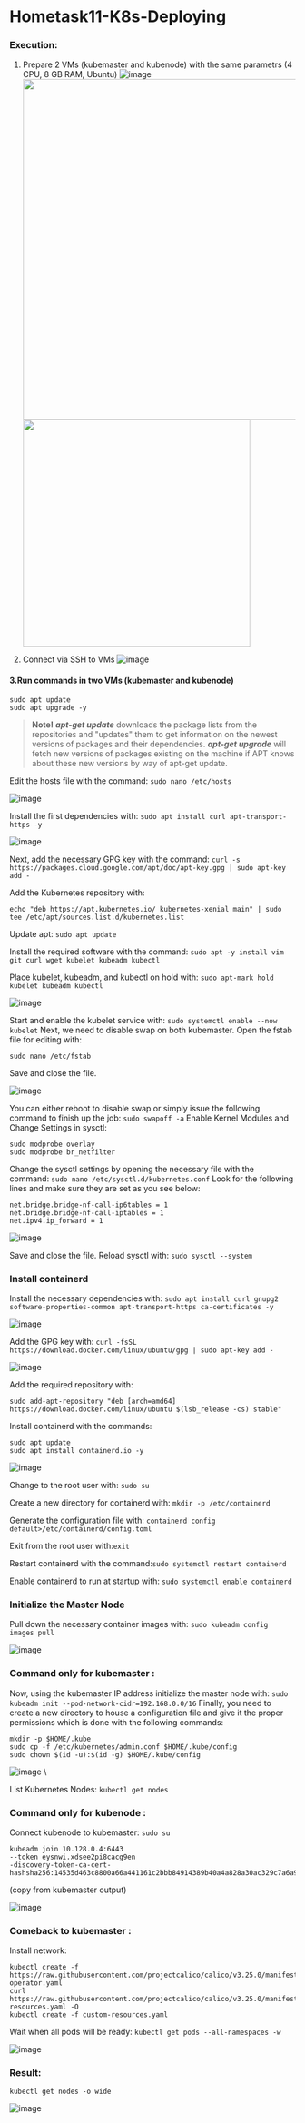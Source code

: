 # Hometask11-K8s-Deploying

### Execution:
1. Prepare 2 VMs (kubemaster and kubenode) with the same parametrs (4 CPU, 8 GB RAM, Ubuntu)
![image](https://user-images.githubusercontent.com/102364456/216151063-fb29a747-fcc8-45e2-8ea8-9986a144da9d.jpg)
<img src="https://user-images.githubusercontent.com/102364456/216150879-b280000e-1a1b-4a52-aeae-12a50ba98ceb.jpg" height="600"/></h1>
<img src="https://user-images.githubusercontent.com/102364456/216150769-58a82ead-2585-453d-9572-334945fd8d73.jpg" height="400"/></h1>

2. Connect via SSH to VMs
![image](https://user-images.githubusercontent.com/102364456/216151135-3194516d-390c-47de-b0cd-b6738209537f.jpg)
#### 3.Run commands in two VMs (kubemaster and kubenode)
```
sudo apt update
sudo apt upgrade -y
```
> __Note!__ 
***apt-get update*** downloads the package lists from the repositories and "updates" them to get
information on the newest versions of packages and their dependencies. 
***apt-get upgrade***  will fetch new versions of packages existing on the machine if APT knows
about these new versions by way of apt-get update. 


Edit the hosts file with the command: `sudo nano /etc/hosts` 

![image](https://user-images.githubusercontent.com/102364456/216151206-67b57653-144b-4967-98eb-f75b42a687bc.jpg) 

Install the first dependencies with: `sudo apt install curl apt-transport-https -y` 

![image](https://user-images.githubusercontent.com/102364456/216151264-91f87cf6-01e6-4ae5-97c8-66debd441311.jpg) 

Next, add the necessary GPG key with the command: 
`curl -s https://packages.cloud.google.com/apt/doc/apt-key.gpg | sudo apt-key add -` 

Add the Kubernetes repository with:  


`echo "deb https://apt.kubernetes.io/ kubernetes-xenial main" | sudo tee /etc/apt/sources.list.d/kubernetes.list` 


Update apt: `sudo apt update`  


Install the required software with the command: `sudo apt -y install vim git curl wget kubelet kubeadm kubectl`  


Place kubelet, kubeadm, and kubectl on hold with: `sudo apt-mark hold kubelet kubeadm kubectl` 


![image](https://user-images.githubusercontent.com/102364456/216155018-0725c3e9-6070-462f-8d1b-5090ab6857f8.png) 

Start and enable the kubelet service with: `sudo systemctl enable --now kubelet` 
Next, we need to disable swap on both kubemaster. Open the fstab file for editing with:
```
sudo nano /etc/fstab
```
Save and close the file.  


![image](https://user-images.githubusercontent.com/102364456/216151459-674b391a-7cc4-48c6-91aa-a129799e4654.jpg) 

You can either reboot to disable swap or simply issue the following
command to finish up the job: `sudo swapoff -a` 
Enable Kernel Modules and Change Settings in sysctl:
```
sudo modprobe overlay
sudo modprobe br_netfilter
``` 

Change the sysctl settings by opening the necessary file with the command: `sudo nano /etc/sysctl.d/kubernetes.conf`
Look for the following lines and make sure they are set as you see below:
```
net.bridge.bridge-nf-call-ip6tables = 1
net.bridge.bridge-nf-call-iptables = 1
net.ipv4.ip_forward = 1
```
![image](https://user-images.githubusercontent.com/102364456/216151594-c7391cad-b6a2-47eb-a2da-6e3f7d5b2560.jpg) 

Save and close the file. Reload sysctl with: `sudo sysctl --system`
### Install containerd
Install the necessary dependencies with:
`sudo apt install curl gnupg2 software-properties-common apt-transport-https ca-certificates -y` 

![image](https://user-images.githubusercontent.com/102364456/216151752-e23ea772-0ab0-410f-b98f-9b7547ac9dc4.jpg) 

Add the GPG key with: `curl -fsSL https://download.docker.com/linux/ubuntu/gpg | sudo apt-key add -` 

![image](https://user-images.githubusercontent.com/102364456/216151903-38481a1a-a4c7-4d18-bf18-1bb23932454a.jpg) 

Add the required repository with: 
```
sudo add-apt-repository "deb [arch=amd64] https://download.docker.com/linux/ubuntu $(lsb_release -cs) stable"
```  

Install containerd with the commands:
```
sudo apt update
sudo apt install containerd.io -y
```
![image](https://user-images.githubusercontent.com/102364456/216152189-1ac9c32e-320b-4c0a-bccd-82bd626b080c.jpg)

Change to the root user with: `sudo su` 

Create a new directory for containerd with: `mkdir -p /etc/containerd` 

Generate the configuration file with: `containerd config default>/etc/containerd/config.toml` 

Exit from the root user with:`exit` 

Restart containerd with the command:`sudo systemctl restart containerd` 

Enable containerd to run at startup with: `sudo systemctl enable containerd` 

### Initialize the Master Node 

Pull down the necessary container images with: `sudo kubeadm config images pull` 

![image](https://user-images.githubusercontent.com/102364456/216152335-9f2e3ced-217c-4f18-87d0-206e952d767f.jpg)
### Command only for kubemaster :
Now, using the kubemaster IP address initialize the master node with: `sudo kubeadm init --pod-network-cidr=192.168.0.0/16`
Finally, you need to create a new directory to house a configuration file and give it the proper permissions which is done with the following commands:
```
mkdir -p $HOME/.kube
sudo cp -f /etc/kubernetes/admin.conf $HOME/.kube/config
sudo chown $(id -u):$(id -g) $HOME/.kube/config
```
![image](https://user-images.githubusercontent.com/102364456/216152603-b7da7066-fd2a-45e5-9a9a-b3d730bd1fd1.jpg) \ 

List Kubernetes Nodes: `kubectl get nodes`
### Command only for kubenode :
Connect kubenode to kubemaster: `sudo su` 
```
kubeadm join 10.128.0.4:6443
--token eysnwi.xdsee2pi8cacg9en
-discovery-token-ca-cert-hashsha256:14535d463c8800a66a441161c2bbb84914389b40a4a828a30ac329c7a6a9b
``` 
(copy from kubemaster output)

![image](https://user-images.githubusercontent.com/102364456/216152730-35446d67-afa2-4e11-818f-3ef1457af0da.jpg) 

### Comeback to kubemaster :
Install network: 
```
kubectl create -f https://raw.githubusercontent.com/projectcalico/calico/v3.25.0/manifests/tigera-operator.yaml
curl https://raw.githubusercontent.com/projectcalico/calico/v3.25.0/manifests/custom-resources.yaml -O
kubectl create -f custom-resources.yaml
``` 

Wait when all pods will be ready: `kubectl get pods --all-namespaces -w` 

![image](https://user-images.githubusercontent.com/102364456/216152920-1e8e1346-8182-43ac-ab78-f6fda87a1da2.jpg) 


### Result: 

`kubectl get nodes -o wide` 

![image](https://user-images.githubusercontent.com/102364456/216153068-873eddfa-7ab8-49d4-a6d4-caa9e7abf5ff.jpg)
 

